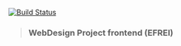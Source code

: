 
[![Build Status](https://travis-ci.com/samirovsky/webdesigntest.svg?token=6k7UnkLvsP3196YX8oWX&branch=main)](https://travis-ci.com/github/samirovsky/webdesigntest)

> ### WebDesign Project frontend (EFREI)

